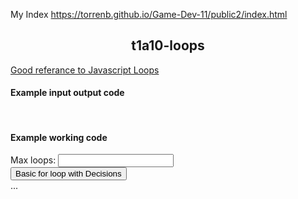 My Index
https://torrenb.github.io/Game-Dev-11/public2/index.html




<h2 align=center> t1a10-loops</h2>  
<a href="">Good referance to Javascript Loops</a><br>

<h4> Example input output code</h4>
<pre>
  
</pre>

<h4> Example working code</h4>
Max loops: <input id="myNum01 value="4" ><br>
<input type=button value="Basic for loop with Decisions" onclick="{
document.getElementById('myDiv01').innerHTML = ''
let myTemp = ''
let myMax = parseInt(document.getElementById('myNum01').value)
for (let myLoop = 0; myLoop < Mymax; myLoop+++ ){
if (myLoop * 2 > myMax){
myTemp += ' cool '
}
myTemp += 'Loop number: ' + myLoop + '<br>
}
document.getElementById('myDiv01').innerhtml = myTemp
}">

<div id="myDiv01">...</div>
